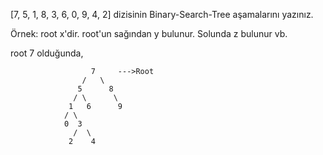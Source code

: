 [7, 5, 1, 8, 3, 6, 0, 9, 4, 2] dizisinin Binary-Search-Tree aşamalarını yazınız.

Örnek: root x'dir. root'un sağından y bulunur. Solunda z bulunur vb.

root 7 olduğunda,

                      7     --->Root
                    /   \
                   5      8
                  / \      \
                 1   6      9
                / \
                0  3
                  /  \
                 2    4